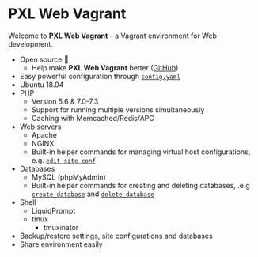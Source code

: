 # PXL Web Vagrant

Welcome to **PXL Web Vagrant** - a Vagrant environment for Web development.

* Open source :100:
    * Help make **PXL Web Vagrant** better ([GitHub](https://github.com/PXLbros/pxl-web-vagrant/CONTRIBUTE.md))
* Easy powerful configuration through [`config.yaml`](/configuration.html#config-yaml)
* Ubuntu 18.04
* PHP
    * Version 5.6 & 7.0-7.3
    * Support for running multiple versions simultaneously
    * Caching with Memcached/Redis/APC
* Web servers
    * Apache
    * NGINX
    * Built-in helper commands for managing virtual host configurations, e.g. [`edit_site_conf`](/web-servers/#edit-site-conf)
* Databases
    * MySQL (phpMyAdmin)
    * Built-in helper commands for creating and deleting databases, .e.g [`create_database`](/databases/commands.html#create-database) and [`delete_database`](/databases/commands.html#delete-database)
* Shell
    * LiquidPrompt
    * tmux
        * tmuxinator
* Backup/restore settings, site configurations and databases
* Share environment easily
